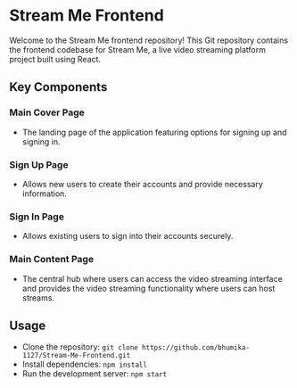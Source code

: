 # Stream Me Frontend

Welcome to the Stream Me frontend repository! This Git repository contains the frontend codebase for Stream Me, a live video streaming platform project built using React.

## Key Components

### Main Cover Page
- The landing page of the application featuring options for signing up and signing in.

### Sign Up Page
- Allows new users to create their accounts and provide necessary information.

### Sign In Page
- Allows existing users to sign into their accounts securely.

### Main Content Page
- The central hub where users can access the video streaming interface and provides the video streaming functionality where users can host streams.

## Usage
- Clone the repository: `git clone https://github.com/bhumika-1127/Stream-Me-Frontend.git`
- Install dependencies: `npm install`
- Run the development server: `npm start`
